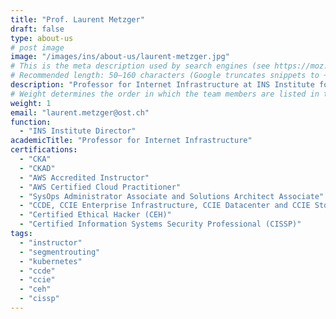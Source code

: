 ```yaml
---
title: "Prof. Laurent Metzger"
draft: false
type: about-us
# post image
image: "/images/ins/about-us/laurent-metzger.jpg"
# This is the meta description used by search engines (see https://moz.com/learn/seo/meta-description)
# Recommended length: 50–160 characters (Google truncates snippets to ~155–160 characters)
description: "Professor for Internet Infrastructure at INS Institute for Networked Solutions in eastern Switzerland."
# Weight determines the order in which the team members are listed in the about us page. Team members with the same weight get sorted alphabetically according to their 'title'.
weight: 1
email: "laurent.metzger@ost.ch"
function: 
  - "INS Institute Director"
academicTitle: "Professor for Internet Infrastructure"
certifications:
  - "CKA"
  - "CKAD"
  - "AWS Accredited Instructor"
  - "AWS Certified Cloud Practitioner"
  - "SysOps Administrator Associate and Solutions Architect Associate"
  - "CCDE, CCIE Enterprise Infrastructure, CCIE Datacenter and CCIE Storage Networking"
  - "Certified Ethical Hacker (CEH)"
  - "Certified Information Systems Security Professional (CISSP)"
tags: 
  - "instructor"
  - "segmentrouting"
  - "kubernetes"
  - "ccde"
  - "ccie"
  - "ceh"
  - "cissp"
---
```

